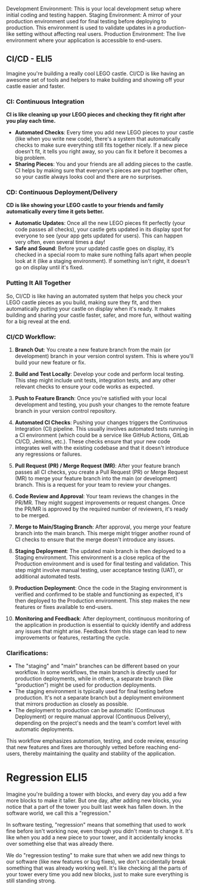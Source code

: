 


Development Environment: This is your local development setup where initial coding and testing happen.
Staging Environment: A mirror of your production environment used for final testing before deploying to production. This environment is used to validate updates in a production-like setting without affecting real users.
Production Environment: The live environment where your application is accessible to end-users.


## CI/CD - ELI5
Imagine you're building a really cool LEGO castle. CI/CD is like having an awesome set of tools and helpers to make building and showing off your castle easier and faster.

### CI: Continuous Integration

**CI is like cleaning up your LEGO pieces and checking they fit right after you play each time.**

- **Automated Checks**: Every time you add new LEGO pieces to your castle (like when you write new code), there's a system that automatically checks to make sure everything still fits together nicely. If a new piece doesn't fit, it tells you right away, so you can fix it before it becomes a big problem.
- **Sharing Pieces**: You and your friends are all adding pieces to the castle. CI helps by making sure that everyone's pieces are put together often, so your castle always looks cool and there are no surprises.

### CD: Continuous Deployment/Delivery

**CD is like showing your LEGO castle to your friends and family automatically every time it gets better.**

- **Automatic Updates**: Once all the new LEGO pieces fit perfectly (your code passes all checks), your castle gets updated in its display spot for everyone to see (your app gets updated for users). This can happen very often, even several times a day!
- **Safe and Sound**: Before your updated castle goes on display, it’s checked in a special room to make sure nothing falls apart when people look at it (like a staging environment). If something isn't right, it doesn't go on display until it's fixed.

### Putting It All Together

So, CI/CD is like having an automated system that helps you check your LEGO castle pieces as you build, making sure they fit, and then automatically putting your castle on display when it's ready. It makes building and sharing your castle faster, safer, and more fun, without waiting for a big reveal at the end.



### CI/CD Workflow:

1. **Branch Out**: You create a new feature branch from the main (or development) branch in your version control system. This is where you'll build your new feature or fix.

2. **Build and Test Locally**: Develop your code and perform local testing. This step might include unit tests, integration tests, and any other relevant checks to ensure your code works as expected.

3. **Push to Feature Branch**: Once you're satisfied with your local development and testing, you push your changes to the remote feature branch in your version control repository.

4. **Automated CI Checks**: Pushing your changes triggers the Continuous Integration (CI) pipeline. This usually involves automated tests running in a CI environment (which could be a service like GitHub Actions, GitLab CI/CD, Jenkins, etc.). These checks ensure that your new code integrates well with the existing codebase and that it doesn't introduce any regressions or failures.

5. **Pull Request (PR) / Merge Request (MR)**: After your feature branch passes all CI checks, you create a Pull Request (PR) or Merge Request (MR) to merge your feature branch into the main (or development) branch. This is a request for your team to review your changes.

6. **Code Review and Approval**: Your team reviews the changes in the PR/MR. They might suggest improvements or request changes. Once the PR/MR is approved by the required number of reviewers, it's ready to be merged.

7. **Merge to Main/Staging Branch**: After approval, you merge your feature branch into the main branch. This merge might trigger another round of CI checks to ensure that the merge doesn't introduce any issues.

8. **Staging Deployment**: The updated main branch is then deployed to a Staging environment. This environment is a close replica of the Production environment and is used for final testing and validation. This step might involve manual testing, user acceptance testing (UAT), or additional automated tests.

9. **Production Deployment**: Once the code in the Staging environment is verified and confirmed to be stable and functioning as expected, it's then deployed to the Production environment. This step makes the new features or fixes available to end-users.

10. **Monitoring and Feedback**: After deployment, continuous monitoring of the application in production is essential to quickly identify and address any issues that might arise. Feedback from this stage can lead to new improvements or features, restarting the cycle.

### Clarifications:

- The "staging" and "main" branches can be different based on your workflow. In some workflows, the main branch is directly used for production deployments, while in others, a separate branch (like "production") might be used for production deployments.
- The staging environment is typically used for final testing before production. It's not a separate branch but a deployment environment that mirrors production as closely as possible.
- The deployment to production can be automatic (Continuous Deployment) or require manual approval (Continuous Delivery), depending on the project's needs and the team's comfort level with automatic deployments.

This workflow emphasizes automation, testing, and code review, ensuring that new features and fixes are thoroughly vetted before reaching end-users, thereby maintaining the quality and stability of the application.



# Regression ELI5
Imagine you're building a tower with blocks, and every day you add a few more blocks to make it taller. But one day, after adding new blocks, you notice that a part of the tower you built last week has fallen down. In the software world, we call this a "regression."

In software testing, "regression" means that something that used to work fine before isn't working now, even though you didn't mean to change it. It's like when you add a new piece to your tower, and it accidentally knocks over something else that was already there.

We do "regression testing" to make sure that when we add new things to our software (like new features or bug fixes), we don't accidentally break something that was already working well. It's like checking all the parts of your tower every time you add new blocks, just to make sure everything is still standing strong.